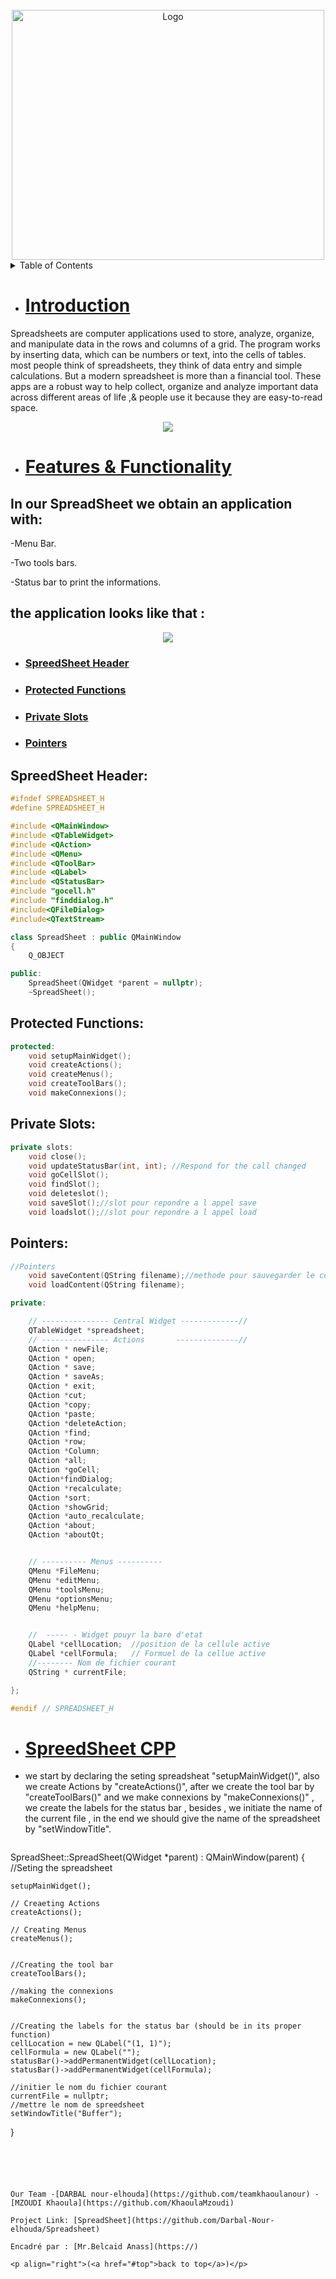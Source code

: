 <div id="top"></div>


<!-- PROJECT LOGO -->
<br />
<div align="center">
    <img src="images/spreedsheet icon.jpg" alt="Logo" width="500" height="400">
  
</div>



<!-- TABLE OF CONTENTS -->
<details>
  <summary>Table of Contents</summary>
  <ol>
        <li><a href="#Introduction">introduction</a></li>
        <li><a href="#Features & Functionality">Features & Functionality</a></li>
        <li><a href="#SpreedSheet Header">SpreedSheet Header</a></li>
        <li><a href="#SpreedSheet cpp">SpreedSheet cpp</a></li>
  </ol>
</details>

- # [Introduction](#introduction)
Spreadsheets are computer applications used to store, analyze, organize, and manipulate data in the rows and columns of a grid. The program works by inserting data, which can be numbers or text, into the cells of tables. most people think of spreadsheets, they think of data entry and simple calculations. But a modern spreadsheet is more than a financial tool. These apps are a robust way to help collect, organize and analyze important data across different areas of life ,& people use it because they are easy-to-read space.
<p align="center">
     <img src="images/example1.gif">
   </p>

- # [Features & Functionality](#features-and-functionality)
##  **In our SpreadSheet we obtain an application with:**

 -Menu Bar.
 
 -Two tools bars.
 
 -Status bar to print the informations.
 
 
## **the application looks like that :**
<p align="center">
     <img src="images/logo.png">
   </p>

   - ### [SpreedSheet Header](#spreedsheet-header)
   - ### [Protected Functions](#protected-functions)
   - ### [Private Slots](#private-slots)
   - ### [Pointers](#pointers)



## SpreedSheet Header:

```c++
#ifndef SPREADSHEET_H
#define SPREADSHEET_H

#include <QMainWindow>
#include <QTableWidget>
#include <QAction>
#include <QMenu>
#include <QToolBar>
#include <QLabel>
#include <QStatusBar>
#include "gocell.h"
#include "finddialog.h"
#include<QFileDialog>
#include<QTextStream>

class SpreadSheet : public QMainWindow
{
    Q_OBJECT

public:
    SpreadSheet(QWidget *parent = nullptr);
    ~SpreadSheet();
```
## Protected Functions:
```c++
protected:
    void setupMainWidget();
    void createActions();
    void createMenus();
    void createToolBars();
    void makeConnexions();
```
## Private Slots:
```c++
private slots:
    void close();
    void updateStatusBar(int, int); //Respond for the call changed
    void goCellSlot();
    void findSlot();
    void deleteslot();
    void saveSlot();//slot pour repondre a l appel save
    void loadslot();//slot pour repondre a l appel load
```
## Pointers:
```c++
//Pointers
    void saveContent(QString filename);//methode pour sauvegarder le contenu
    void loadContent(QString filename);

private:

    // --------------- Central Widget -------------//
    QTableWidget *spreadsheet;
    // --------------- Actions       --------------//
    QAction * newFile;
    QAction * open;
    QAction * save;
    QAction * saveAs;
    QAction * exit;
    QAction *cut;
    QAction *copy;
    QAction *paste;
    QAction *deleteAction;
    QAction *find;
    QAction *row;
    QAction *Column;
    QAction *all;
    QAction *goCell;
    QAction*findDialog;
    QAction *recalculate;
    QAction *sort;
    QAction *showGrid;
    QAction *auto_recalculate;
    QAction *about;
    QAction *aboutQt;


    // ---------- Menus ----------
    QMenu *FileMenu;
    QMenu *editMenu;
    QMenu *toolsMenu;
    QMenu *optionsMenu;
    QMenu *helpMenu;


    //  ----- - Widget pouyr la bare d'etat
    QLabel *cellLocation;  //position de la cellule active
    QLabel *cellFormula;   // Formuel de la cellue active
    //-------- Nom de fichier courant
    QString * currentFile;

};

#endif // SPREADSHEET_H
```
- # [SpreedSheet CPP](#spreedsheet-cpp)
- we start by declaring the seting spreadsheat "setupMainWidget()", also we create Actions  by  "createActions()", after we create the tool bar by "createToolBars()" and we make connexions by  "makeConnexions()" , we create the labels for the status bar , besides , we initiate the name of the current file  , in the end we should give the name of the spreadsheet by "setWindowTitle".


  ```c++
SpreadSheet::SpreadSheet(QWidget *parent)
    : QMainWindow(parent)
{
    //Seting the spreadsheet

    setupMainWidget();

    // Creaeting Actions
    createActions();

    // Creating Menus
    createMenus();


    //Creating the tool bar
    createToolBars();

    //making the connexions
    makeConnexions();


    //Creating the labels for the status bar (should be in its proper function)
    cellLocation = new QLabel("(1, 1)");
    cellFormula = new QLabel("");
    statusBar()->addPermanentWidget(cellLocation);
    statusBar()->addPermanentWidget(cellFormula);

    //initier le nom du fichier courant
    currentFile = nullptr;
    //mettre le nom de spreedsheet
    setWindowTitle("Buffer");
}
```





Our Team -[DARBAL nour-elhouda](https://github.com/teamkhaoulanour) -[MZOUDI Khaoula](https://github.com/KhaoulaMzoudi)

Project Link: [SpreadSheet](https://github.com/Darbal-Nour-elhouda/Spreadsheet)

Encadré par : [Mr.Belcaid Anass](https://)

<p align="right">(<a href="#top">back to top</a>)</p>
